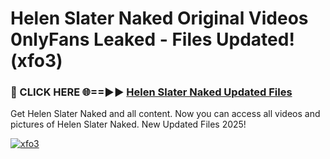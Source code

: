 # Helen Slater Naked Original Videos 0nlyFans Leaked - Files Updated! (xfo3)

<h3>🔴 CLICK HERE 🌐==►► <a href="https://tinyurl.com/yckcrads" rel="nofollow">Helen Slater Naked Updated Files</a></h3>

Get Helen Slater Naked and all content. Now you can access all videos and pictures of Helen Slater Naked. New Updated Files 2025!

[![xfo3](https://i.imgur.com/hpKpOFt.gif)](https://tinyurl.com/yckcrads)
